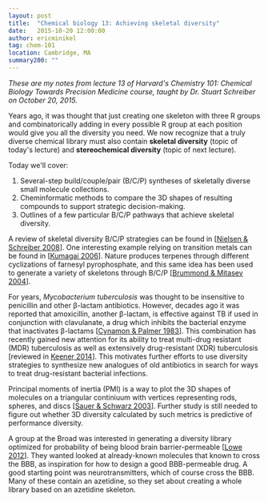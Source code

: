 ```yaml
---
layout: post
title:  "Chemical biology 13: Achieving skeletal diversity"
date:   2015-10-20 12:00:00
author: ericminikel
tag: chem-101
location: Cambridge, MA
summary200: ""
---
```


*These are my notes from lecture 13 of Harvard's Chemistry 101: Chemical Biology Towards Precision Medicine course, taught by Dr. Stuart Schreiber on October 20, 2015.*

Years ago, it was thought that just creating one skeleton with three R groups and combinatorically adding in every possible R group at each position would give you all the diversity you need. We now recognize that a truly diverse chemical library must also contain **skeletal diversity** (topic of today's lecture) and **stereochemical diversity** (topic of next lecture).

Today we'll cover:

1. Several-step build/couple/pair (B/C/P) syntheses of skeletally diverse small molecule collections.
2. Cheminformatic methods to compare the 3D shapes of resulting compounds to support strategic decision-making.
3. Outlines of a few particular B/C/P pathways that achieve skeletal diversity.

A review of skeletal diversity B/C/P strategies can be found in [[Nielsen & Schreiber 2008]]. One interesting example relying on transition metals can be found in [[Kumagai 2006]]. Nature produces terpenes through different cyclizations of farnesyl pyrophosphate, and this same idea has been used to generate a variety of skeletons through B/C/P [[Brummond & Mitasev 2004]].

For years, *Mycobacterium tuberculosis* was thought to be insensitive to penicillin and other &beta;-lactam antibiotics. However, decades ago it was reported that amoxicillin, another &beta;-lactam, is effective against TB if used in conjunction with clavulanate, a drug which inhibits the bacterial enzyme that inactivates &beta;-lactams [[Cynamon & Palmer 1983]]. This combination has recently gained new attention for its ability to treat multi-drug resistant (MDR) tuberculosis as well as extensively drug-resistant (XDR) tuberculosis [reviewed in [Keener 2014]]. This motivates further efforts to use diversity strategies to synthesize new analogues of old antibiotics in search for ways to treat drug-resistant bacterial infections.

Principal moments of inertia (PMI) is a way to plot the 3D shapes of molecules on a triangular continiuum with vertices representing rods, spheres, and discs [[Sauer & Schwarz 2003]]. Further study is still needed to figure out whether 3D diversity calculated by such metrics is predictive of performance diversity. 

A group at the Broad was interested in generating a diversity library optimized for probability of being blood brain barrier-permeable [[Lowe 2012]]. They wanted looked at already-known molecules that known to cross the BBB, as inspiration for how to design a good BBB-permeable drug. A good starting point was neurotransmitters, which of course cross the BBB. Many of these contain an azetidine, so they set about creating a whole library based on an azetidine skeleton.



[Cynamon & Palmer 1983]: http://www.ncbi.nlm.nih.gov/pubmed/6416162 "Cynamon MH, Palmer GS. In vitro activity of amoxicillin in combination with clavulanic acid against Mycobacterium tuberculosis. Antimicrob Agents Chemother.  1983 Sep;24(3):429-31. PubMed PMID: 6416162; PubMed Central PMCID: PMC185338."

[Kumagai 2006]: http://www.ncbi.nlm.nih.gov/pubmed/16646101 "Kumagai N, Muncipinto G, Schreiber SL. Short synthesis of skeletally and stereochemically diverse small molecules by coupling petasis condensation reactions to cyclization reactions. Angew Chem Int Ed Engl. 2006 May 26;45(22):3635-8. PubMed PMID: 16646101."

[Nielsen & Schreiber 2008]: http://www.ncbi.nlm.nih.gov/pubmed/18080276 "Nielsen TE, Schreiber SL. Towards the optimal screening collection: a synthesis strategy. Angew Chem Int Ed Engl. 2008;47(1):48-56. Review. PubMed PMID: 18080276; PubMed Central PMCID: PMC2645036."

[Lowe 2012]: http://www.ncbi.nlm.nih.gov/pubmed/22853001 "Lowe JT, Lee MD 4th, Akella LB, Davoine E, Donckele EJ, Durak L, Duvall JR, Gerard B, Holson EB, Joliton A, Kesavan S, Lemercier BC, Liu H, Marié JC, Mulrooney CA, Muncipinto G, Welzel-O'Shea M, Panko LM, Rowley A, Suh BC, Thomas M, Wagner FF, Wei J, Foley MA, Marcaurelle LA. Synthesis and profiling of a diverse collection of azetidine-based scaffolds for the development of CNS-focused lead-like libraries. J Org Chem. 2012 Sep 7;77(17):7187-211. doi: 10.1021/jo300974j. Epub 2012 Aug 10. PubMed PMID: 22853001; PubMed Central PMCID: PMC3454511."

[Keener 2014]: http://www.ncbi.nlm.nih.gov/pubmed/25198041 "Keener AB. Oldie but goodie: Repurposing penicillin for tuberculosis. Nat Med. 2014 Sep;20(9):976-8. doi: 10.1038/nm0914-976. PubMed PMID: 25198041."

[Sauer & Schwarz 2003]: http://www.ncbi.nlm.nih.gov/pubmed/12767158 "Sauer WH, Schwarz MK. Molecular shape diversity of combinatorial libraries: a  prerequisite for broad bioactivity. J Chem Inf Comput Sci. 2003 May-Jun;43(3):987-1003. PubMed PMID: 12767158."

[Brummond & Mitasev 2004]: http://www.ncbi.nlm.nih.gov/pubmed/15200331 "Brummond KM, Mitasev B. Allenes and transition metals: a diverging approach to heterocycles. Org Lett. 2004 Jun 24;6(13):2245-8. PubMed PMID: 15200331."

